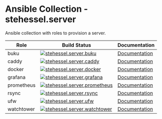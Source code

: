 # Ansible Collection - stehessel.server

Ansible collection with roles to provision a server.

| Role | Build Status | Documentation |
|-|-|-|
| buku | [![stehessel.server.buku](https://github.com/stehessel/ansible-collection-server/actions/workflows/buku.yml/badge.svg?branch=master)](https://github.com/stehessel/ansible-collection-server/actions/workflows/buku.yml) | [Documentation](https://github.com/stehessel/ansible-collection-server/blob/master/roles/buku/README.md) |
| caddy | [![stehessel.server.caddy](https://github.com/stehessel/ansible-collection-server/actions/workflows/caddy.yml/badge.svg?branch=master)](https://github.com/stehessel/ansible-collection-server/actions/workflows/caddy.yml) | [Documentation](https://github.com/stehessel/ansible-collection-server/blob/master/roles/caddy/README.md) |
| docker | [![stehessel.server.docker](https://github.com/stehessel/ansible-collection-server/actions/workflows/docker.yml/badge.svg?branch=master)](https://github.com/stehessel/ansible-collection-server/actions/workflows/docker.yml) | [Documentation](https://github.com/stehessel/ansible-collection-server/blob/master/roles/docker/README.md) |
| grafana | [![stehessel.server.grafana](https://github.com/stehessel/ansible-collection-server/actions/workflows/grafana.yml/badge.svg?branch=master)](https://github.com/stehessel/ansible-collection-server/actions/workflows/grafana.yml) | [Documentation](https://github.com/stehessel/ansible-collection-server/blob/master/roles/grafana/README.md) |
| prometheus | [![stehessel.server.prometheus](https://github.com/stehessel/ansible-collection-server/actions/workflows/prometheus.yml/badge.svg?branch=master)](https://github.com/stehessel/ansible-collection-server/actions/workflows/prometheus.yml) | [Documentation](https://github.com/stehessel/ansible-collection-server/blob/master/roles/prometheus/README.md) |
| rsync | [![stehessel.server.rsync](https://github.com/stehessel/ansible-collection-server/actions/workflows/rsync.yml/badge.svg?branch=master)](https://github.com/stehessel/ansible-collection-server/actions/workflows/rsync.yml) | [Documentation](https://github.com/stehessel/ansible-collection-server/blob/master/roles/rsync/README.md) |
| ufw | [![stehessel.server.ufw](https://github.com/stehessel/ansible-collection-server/actions/workflows/ufw.yml/badge.svg?branch=master)](https://github.com/stehessel/ansible-collection-server/actions/workflows/ufw.yml) | [Documentation](https://github.com/stehessel/ansible-collection-server/blob/master/roles/ufw/README.md) |
| watchtower | [![stehessel.server.watchtower](https://github.com/stehessel/ansible-collection-server/actions/workflows/watchtower.yml/badge.svg?branch=master)](https://github.com/stehessel/ansible-collection-server/actions/workflows/watchtower.yml) | [Documentation](https://github.com/stehessel/ansible-collection-server/blob/master/roles/watchtower/README.md) |
